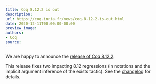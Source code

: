```yaml
---
title: Coq 8.12.2 is out
description:
url: https://coq.inria.fr/news/coq-8-12-2-is-out.html
date: 2020-12-11T00:00:00-00:00
preview_image:
authors:
- Coq
source:
---
```




<p>We are happy to announce the <a href="https://github.com/coq/coq/releases/tag/V8.12.2">release of Coq
8.12.2</a>.

</p><p>This release fixes two impacting 8.12 regressions (in notations and
the implicit argument inference of the exists tactic).  See the <a href="https://coq.github.io/doc/V8.12.2/refman/changes.html#changes-in-8-12-2">changelog</a>
for details.</p>


 
